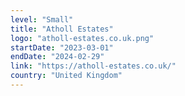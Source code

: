 ```yaml
---
level: "Small"
title: "Atholl Estates"
logo: "atholl-estates.co.uk.png"
startDate: "2023-03-01"
endDate: "2024-02-29"
link: "https://atholl-estates.co.uk/"
country: "United Kingdom"
---
```

